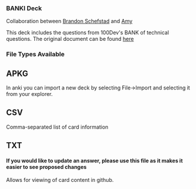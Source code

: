 ### BANKI Deck 
Collaboration between [Brandon Schefstad](https://github.com/Brandon-Schefstad) and [Amy](https://github.com/ApplePieAngel)

This deck includes the questions from 100Dev's BANK of technical questions. The original document can be found [here](https://docs.google.com/document/d/1p7DhCsLOMMybYfePWLlD1-_8KU20zkBoArH4pnW1o3c/edit)

### File Types Available
## APKG
In anki you can import a new deck by selecting File->Import and selecting it from your explorer. 

## CSV
Comma-separated list of card information

## TXT 
#### **If you would like to update an answer, please use this file as it makes it easier to see proposed changes** 
Allows for viewing of card content in github. 
